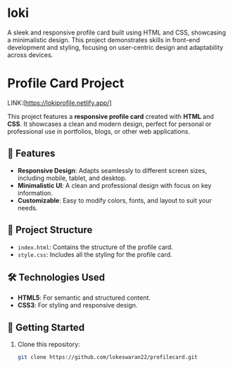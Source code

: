 # loki
A sleek and responsive profile card built using HTML and CSS, showcasing a minimalistic design. This project demonstrates skills in front-end development and styling, focusing on user-centric design and adaptability across devices.

# Profile Card Project

LINK:[https://lokiprofile.netlify.app/]

This project features a **responsive profile card** created with **HTML** and **CSS**. It showcases a clean and modern design, perfect for personal or professional use in portfolios, blogs, or other web applications.

## 🌟 Features
- **Responsive Design**: Adapts seamlessly to different screen sizes, including mobile, tablet, and desktop.
- **Minimalistic UI**: A clean and professional design with focus on key information.
- **Customizable**: Easy to modify colors, fonts, and layout to suit your needs.

## 📂 Project Structure
- `index.html`: Contains the structure of the profile card.
- `style.css`: Includes all the styling for the profile card.

## 🛠️ Technologies Used
- **HTML5**: For semantic and structured content.
- **CSS3**: For styling and responsive design.

## 🚀 Getting Started
1. Clone this repository:
   ```bash
   git clone https://github.com/lokeswaran22/profilecard.git
